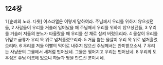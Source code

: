 ## 124장
1 [순례의 노래. 다윗] 이스라엘은 이렇게 말하여라. 주님께서 우리를 위하지 않으셨던들,
2 사람들이 우리를 거슬러 일어났을 때 주님께서 우리를 위하지 않으셨던들,
3 우리를 거슬러 저들의 분노가 타올랐을 때 우리를 산 채로 삼켜 버렸으리라.
4 물살이 우리를 뒤덮고 급류가 우리 목 위로 넘쳐흘렀으리라.
5 거품 뿜는 물살이 우리 목 위로 넘쳐흘렀으리라.
6 우리를 저들 이빨의 먹이로 내주지 않으신 주님께서는 찬미받으소서.
7 우리는 사냥꾼의 그물에서 새처럼 벗어났네. 그물은 찢어지고 우리는 벗어났네.
8 우리의 도우심은 주님 이름에 있으니 하늘과 땅을 만드신 분이시네.

